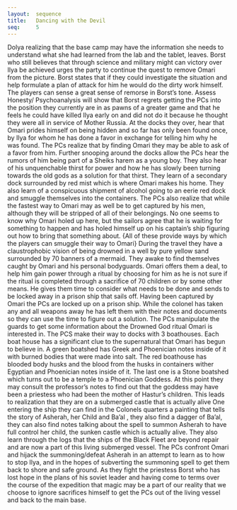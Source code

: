 ```yaml
---
layout:  sequence
title:   Dancing with the Devil
seq:     5
---
```


Dolya realizing that the base camp may have the information she needs to understand what she had learned from the lab and the tablet, leaves. Borst who still believes that through science and military might can victory over Ilya be achieved urges the party to continue the quest to remove Omari from the picture. Borst states that if they could investigate the situation and help formulate a plan of attack for him he would do the dirty work himself. The players can sense a great sense of remorse in Borst’s tone. Assess Honesty/ Psychoanalysis will show that Borst regrets getting the PCs into the position they currently are in as pawns of a greater game and that he feels he could have killed Ilya early on and did not do it because he thought they were all in service of Mother Russia.
At the docks they over, hear that Omari prides himself on being hidden and so far has only been found once, by Ilya for whom he has done a favor in exchange for telling him why he was found. The PCs realize that by finding Omari they may be able to ask of a favor from him.
Further snooping around the docks allow the PCs hear the rumors of him being part of a Sheiks harem as a young boy. They also hear of his unquenchable thirst for power and how he has slowly been turning towards the old gods as a solution for that thirst. They learn of a secondary dock surrounded by red mist which is where Omari makes his home. They also learn of a conspicuous shipment of alcohol going to an eerie red dock and smuggle themselves into the containers. The PCs also realize that while the fastest way to Omari may as well be to get captured by his men, although they will be stripped of all of their belongings.  No one seems to know why Omari holed up here, but the sailors agree that he is waiting for something to happen and has holed himself up on his captain’s ship figuring out how to bring that something about.  {All of these provide ways by which the players can smuggle their way to Omari}
During the travel they have a claustrophobic vision of being drowned in a well by pure yellow sand surrounded by 70 banners of a mermaid. They awake to find themselves caught by Omari and his personal bodyguards. Omari offers them a deal, to help him gain power through a ritual by choosing for him as he is not sure if the ritual is completed through a sacrifice of 70 children or by some other means. He gives them time to consider what needs to be done and sends to be locked away in a prison ship that sails off. Having been captured by Omari the PCs are locked up on a prison ship. While the colonel has taken any and all weapons away he has left them with their notes and documents so they can use the time to figure out a solution.
The PCs manipulate the guards to get some information about the Drowned God ritual Omari is interested in.
The PCS make their way to docks with 3 boathouses. Each boat house has a significant clue to the supernatural that Omari has begun to believe in. A green boatshed has Greek and Phoenician notes inside of it with burned bodies that were made into salt. The red boathouse has blooded body husks and the blood from the husks in containers wither Egyptian and Phoenician notes inside of it. The last one is a Stone boatshed which turns out to be a temple to a Phoenician Goddess. At this point they may consult the professor’s notes to find out that the goddess may have been a priestess who had been the mother of Hastur’s children. This leads to realization that they are on a submerged castle that is actually alive
One entering the ship they can find in the Colonels quarters a painting that tells the story of Asherah, her Child and Ba’al , they also find a dagger of Ba’al, they can also find notes talking about the spell to summon Asherah to have full control her child, the sunken castle which is actually alive. They also learn through the logs that the ships of the Black Fleet are beyond repair and are now a part of this living submerged vessel. The PCs confront Omari and hijack the summoning/defeat Asherah in an attempt to learn as to how to stop Ilya, and in the hopes of subverting the summoning spell to get them back to shore and safe ground. As they fight the priestess Borst who has lost hope in the plans of his soviet leader and having come to terms over the course of the expedition that magic may be a part of our reality that we choose to ignore sacrifices himself to get the PCs out of the living vessel and back to the main base.







